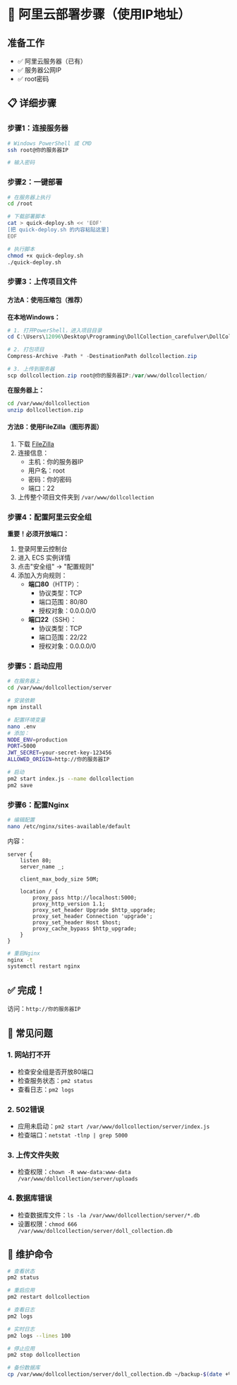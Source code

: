 # 🚀 阿里云部署步骤（使用IP地址）

## 准备工作
- ✅ 阿里云服务器（已有）
- ✅ 服务器公网IP
- ✅ root密码

## 📋 详细步骤

### 步骤1：连接服务器
```bash
# Windows PowerShell 或 CMD
ssh root@你的服务器IP

# 输入密码
```

### 步骤2：一键部署
```bash
# 在服务器上执行
cd /root

# 下载部署脚本
cat > quick-deploy.sh << 'EOF'
[把 quick-deploy.sh 的内容粘贴这里]
EOF

# 执行脚本
chmod +x quick-deploy.sh
./quick-deploy.sh
```

### 步骤3：上传项目文件

#### 方法A：使用压缩包（推荐）
**在本地Windows：**
```powershell
# 1. 打开PowerShell，进入项目目录
cd C:\Users\12096\Desktop\Programming\DollCollection_carefulver\DollCollection-master

# 2. 打包项目
Compress-Archive -Path * -DestinationPath dollcollection.zip

# 3. 上传到服务器
scp dollcollection.zip root@你的服务器IP:/var/www/dollcollection/
```

**在服务器上：**
```bash
cd /var/www/dollcollection
unzip dollcollection.zip
```

#### 方法B：使用FileZilla（图形界面）
1. 下载 [FileZilla](https://filezilla-project.org/)
2. 连接信息：
   - 主机：你的服务器IP
   - 用户名：root
   - 密码：你的密码
   - 端口：22
3. 上传整个项目文件夹到 `/var/www/dollcollection`

### 步骤4：配置阿里云安全组

**重要！必须开放端口：**

1. 登录阿里云控制台
2. 进入 ECS 实例详情
3. 点击"安全组" → "配置规则"
4. 添加入方向规则：
   - **端口80**（HTTP）：
     - 协议类型：TCP
     - 端口范围：80/80
     - 授权对象：0.0.0.0/0
   - **端口22**（SSH）：
     - 协议类型：TCP
     - 端口范围：22/22
     - 授权对象：0.0.0.0/0

### 步骤5：启动应用

```bash
# 在服务器上
cd /var/www/dollcollection/server

# 安装依赖
npm install

# 配置环境变量
nano .env
# 添加：
NODE_ENV=production
PORT=5000
JWT_SECRET=your-secret-key-123456
ALLOWED_ORIGIN=http://你的服务器IP

# 启动
pm2 start index.js --name dollcollection
pm2 save
```

### 步骤6：配置Nginx

```bash
# 编辑配置
nano /etc/nginx/sites-available/default
```

内容：
```nginx
server {
    listen 80;
    server_name _;
    
    client_max_body_size 50M;
    
    location / {
        proxy_pass http://localhost:5000;
        proxy_http_version 1.1;
        proxy_set_header Upgrade $http_upgrade;
        proxy_set_header Connection 'upgrade';
        proxy_set_header Host $host;
        proxy_cache_bypass $http_upgrade;
    }
}
```

```bash
# 重启Nginx
nginx -t
systemctl restart nginx
```

## ✅ 完成！

访问：`http://你的服务器IP`

## 🔧 常见问题

### 1. 网站打不开
- 检查安全组是否开放80端口
- 检查服务状态：`pm2 status`
- 查看日志：`pm2 logs`

### 2. 502错误
- 应用未启动：`pm2 start /var/www/dollcollection/server/index.js`
- 检查端口：`netstat -tlnp | grep 5000`

### 3. 上传文件失败
- 检查权限：`chown -R www-data:www-data /var/www/dollcollection/server/uploads`

### 4. 数据库错误
- 检查数据库文件：`ls -la /var/www/dollcollection/server/*.db`
- 设置权限：`chmod 666 /var/www/dollcollection/server/doll_collection.db`

## 📝 维护命令

```bash
# 查看状态
pm2 status

# 重启应用
pm2 restart dollcollection

# 查看日志
pm2 logs

# 实时日志
pm2 logs --lines 100

# 停止应用
pm2 stop dollcollection

# 备份数据库
cp /var/www/dollcollection/server/doll_collection.db ~/backup-$(date +%Y%m%d).db
```